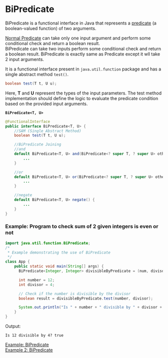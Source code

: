 # BiPredicate

BiPredicate is a functional interface in Java that represents a [predicate](../../predicate/README.md) (a boolean-valued function) of two arguments.

[Normal Predicate](../../predicate/README.md) can take only one input argument and perform some conditional check and return a boolean result.<br>
BiPredicate can take two inputs perform some conditional check and return a boolean result.
BiPredicate is exactly same as Predicate except it wll take 2 input arguments.

It is a functional interface present in `java.util.function` package and has a single abstract method `test()`.<br>
```java
boolean test(T t, U u);
```
Here, **T** and **U** represent the types of the input parameters. The test method implementation should define the logic 
to evaluate the predicate condition based on the provided input arguments.

**`BiPredicate<T, U>`**
```java
@FunctionalInterface
public interface BiPredicate<T, U> {
    //SAM (Single Abstract Method)
    boolean test(T t, U u);

    //BiPredicate Joining
    //and
    default BiPredicate<T, U> and(BiPredicate<? super T, ? super U> other) {
        ...
    }

    //or
    default BiPredicate<T, U> or(BiPredicate<? super T, ? super U> other) {
        ...
    }

    //negate
    default BiPredicate<T, U> negate() {
        ...
    }
}
```

### Example: Program to check sum of 2 given integers is even or not

```java
import java.util.function.BiPredicate;
/*
 * Example demonstrating the use of BiPredicate       
 */
class App {
    public static void main(String[] args) {
      BiPredicate<Integer, Integer> divisibleByPredicate = (num, divisor) -> num % divisor == 0;

      int number = 12;
      int divisor = 4;

      // Check if the number is divisible by the divisor
      boolean result = divisibleByPredicate.test(number, divisor);

      System.out.println("Is " + number + " divisible by " + divisor + "? " + result);
    }
}
```
Output:
```shell
Is 12 divisible by 4? true
```

[Example: BiPredicate](./BiPredicateExample.java) <br>
[Example 2: BiPredicate](./BiPredicateExample2.java)